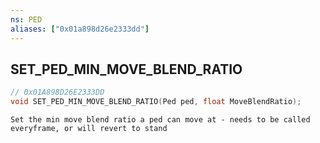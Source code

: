 ```yaml
---
ns: PED
aliases: ["0x01a898d26e2333dd"]
---
```

## SET_PED_MIN_MOVE_BLEND_RATIO

```c
// 0x01A898D26E2333DD
void SET_PED_MIN_MOVE_BLEND_RATIO(Ped ped, float MoveBlendRatio);
```

```
Set the min move blend ratio a ped can move at - needs to be called everyframe, or will revert to stand
```
